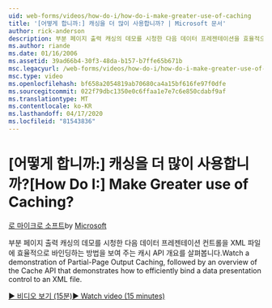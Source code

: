 ```yaml
---
uid: web-forms/videos/how-do-i/how-do-i-make-greater-use-of-caching
title: '[어떻게 합니까:] 캐싱을 더 많이 사용합니까? | Microsoft 문서'
author: rick-anderson
description: 부분 페이지 출력 캐싱의 데모를 시청한 다음 데이터 프레젠테이션을 효율적으로 바인딩하는 방법을 보여 주는 캐시 API 개요를 살펴봅니다...
ms.author: riande
ms.date: 01/16/2006
ms.assetid: 39ad66b4-30f3-48da-b157-b7ffe65b671b
msc.legacyurl: /web-forms/videos/how-do-i/how-do-i-make-greater-use-of-caching
msc.type: video
ms.openlocfilehash: bf658a2054819ab70680ca4a15bf616fe97f0dfe
ms.sourcegitcommit: 022f79dbc1350e0c6ffaa1e7e7c6e850cdabf9af
ms.translationtype: MT
ms.contentlocale: ko-KR
ms.lasthandoff: 04/17/2020
ms.locfileid: "81543836"
---
```

# <a name="how-do-i-make-greater-use-of-caching"></a><span data-ttu-id="a2965-104">[어떻게 합니까:] 캐싱을 더 많이 사용합니까?</span><span class="sxs-lookup"><span data-stu-id="a2965-104">[How Do I:] Make Greater use of Caching?</span></span>

<span data-ttu-id="a2965-105">[로 마이크로 소프트](https://github.com/microsoft)</span><span class="sxs-lookup"><span data-stu-id="a2965-105">by [Microsoft](https://github.com/microsoft)</span></span>

<span data-ttu-id="a2965-106">부분 페이지 출력 캐싱의 데모를 시청한 다음 데이터 프레젠테이션 컨트롤을 XML 파일에 효율적으로 바인딩하는 방법을 보여 주는 캐시 API 개요를 살펴봅니다.</span><span class="sxs-lookup"><span data-stu-id="a2965-106">Watch a demonstration of Partial-Page Output Caching, followed by an overview of the Cache API that demonstrates how to efficiently bind a data presentation control to an XML file.</span></span>

[<span data-ttu-id="a2965-107">&#9654; 비디오 보기 (15분)</span><span class="sxs-lookup"><span data-stu-id="a2965-107">&#9654; Watch video (15 minutes)</span></span>](https://channel9.msdn.com/Blogs/ASP-NET-Site-Videos/how-do-i-make-greater-use-of-caching)
